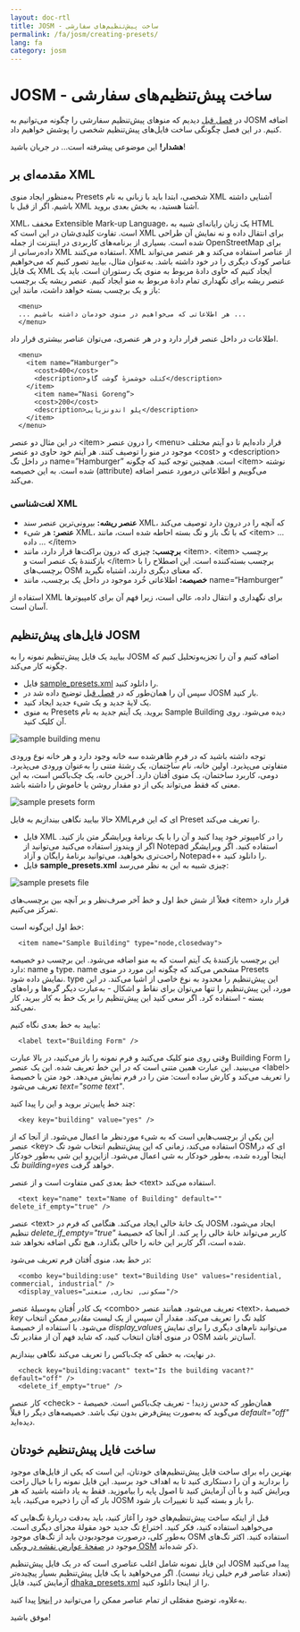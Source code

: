 ```yaml
---
layout: doc-rtl
title: JOSM - ساخت پیش‌تنظیم‌های سفارشی
permalink: /fa/josm/creating-presets/
lang: fa
category: josm
---
```


JOSM - ساخت پیش‌تنظیم‌های سفارشی
=======================


در [فصل قبل](fa/josm/josm-presets/) دیدیم که منوهای پیش‌تنظیم سفارشی را چگونه می‌توانیم به JOSM اضافه کنیم. در این فصل چگونگی ساخت فایل‌های پیش‌تنظیم شخصی را پوشش خواهیم داد.  

**هشدار!** این موضوعی پیشرفته است... در جریان باشید!  

مقدمه‌ای بر XML
-------------------

به‌منظور ایجاد منوی Presets شخصی، ابتدا باید با زبانی به نام XML آشنایی داشته باشیم. اگر از قبل با XML آشنا هستید، به بخش بعدی بروید.  

XML، مخفف Extensible Mark-up Language، یک زبان رایانه‌ای شبیه به HTML است. تفاوت کلیدی‌شان در این است که XML برای انتقال داده و نه نمایش آن طراحی شده است. بسیاری از برنامه‌های کاربردی در اینترنت از جمله OpenStreetMap برای داده‌رسانی از XML استفاده می‌کنند. XML از عناصر استفاده می‌کند و هر عنصر می‌تواند عناصر کودک دیگری را در خود داشته باشد. به‌عنوان مثال، بیایید تصور کنیم که می‌خواهیم یک فایل XML ایجاد کنیم که حاوی دادهٔ مربوط به منوی یک رستوران است. باید یک عنصر ریشه برای نگهداری تمام دادهٔ مربوط به منو ایجاد کنیم. عنصر ریشه یک برچسب باز و یک برچسب بسته خواهد داشت، مانند این:

      <menu>
      ... هر اطلاعاتی که می‌خواهیم در منوی خودمان داشته باشیم ...
      </menu>

اطلاعات در داخل عنصر قرار دارد و در هر عنصری، می‌توان عناصر بیشتری قرار داد.  

      <menu>
        <item name=“Hamburger”>
          <cost>400</cost>
          <description>کتلت خوشمزهٔ گوشت گاو</description>
        </item>
          <item name=“Nasi Goreng”>
          <cost>200</cost>
          <description>پلو اندونزیایی</description>
        </item>
      </menu>

در این مثال دو عنصر &lt;item&gt; را درون عنصر &lt;menu&gt; قرار داده‌ایم تا دو آیتم مختلف موجود در منو را توصیف کنند. هر آیتم خود حاوی دو عنصر &lt;cost&gt; و &lt;description&gt; است. همچنین توجه کنید که چگونه <span dir="ltr">name=”Hamburger”</span> در داخل تگ &lt;item&gt; نوشته شده است. به این خصیصه (attribute) می‌گوییم و اطلاعاتی درمورد عنصر اضافه می‌کند.


### لغت‌شناسی XML

- **عنصر ریشه:** بیرونی‌ترین عنصر سند XML، که آنچه را در درون دارد توصیف می‌کند  
- **عنصر:** هر شیء XML، که با تگ باز و تگ بسته احاطه شده است، مانند &lt;item&gt; ... داده ... &lt;/item&gt;  
- **برچسب:** چیزی که درون براکت‌ها قرار دارد، مانند &lt;item&gt;.‏ &lt;item&gt; برچسب بازکنندهٔ یک عنصر است و &lt;/item&gt; برچسب بسته‌کننده است. این اصطلاح را با برچسب‌های OSM که معنای دیگری دارند، اشتباه نگیرید.  
- **خصیصه:** اطلاعاتی خُرد موجود در داخل یک برچسب، مانند <span dir="ltr">name=“Hamburger”</span>  

استفاده از XML برای نگهداری و انتقال داده، عالی است، زیرا فهم آن برای کامپیوترها آسان است.  


فایل‌های پیش‌تنظیم JOSM
-------------------

بیایید یک فایل پیش‌تنظیم نمونه را به JOSM اضافه کنیم و آن را تجزیه‌وتحلیل کنیم که چگونه کار می‌کند.  

- فایل [sample_presets.xml](/files/sample_presets.xml) را دانلود کنید.  
- سپس آن را همان‌طور که در [فصل قبل](fa/josm/josm-presets/) توضیح داده شد در JOSM بار کنید.  
- یک لایهٔ جدید و یک شیء جدید ایجاد کنید.  
- به منوی Presets بروید. یک آیتم جدید به نام Sample Building دیده می‌شود. روی آن کلیک کنید.  

![sample building menu][]

توجه داشته باشید که در فرمِ ظاهرشده سه خانه وجود دارد و هر خانه نوع ورودی متفاوتی می‌پذیرد. اولین خانه، نام ساختمان، یک رشتهٔ متنی را به‌عنوان ورودی می‌پذیرد. دومی، کاربرد ساختمان، یک منوی اُفتان دارد. آخرین خانه، یک چک‌باکس است، به این معنی که فقط می‌تواند یکی از دو مقدار روشن یا خاموش را داشته باشد.

![sample presets form][]

حالا بیایید نگاهی بیندازیم به فایل XMLای که این فرم Preset را تعریف می‌کند.

- فایل XML را در کامپیوتر خود پیدا کنید و آن را با یک برنامهٔ ویرایشگر متن باز کنید. اگر از ویندوز استفاده می‌کنید می‌توانید از Notepad استفاده کنید. اگر ویرایشگر راحت‌تری بخواهید، می‌توانید برنامهٔ رایگان و آزاد Notepad++‎ را دانلود کنید.  
- فایل **sample_presets.xml** چیزی شبیه به این به نظر می‌رسد:  

![sample presets file][]

فعلاً از شش خط اول و خط آخر صرف‌نظر و بر آنچه بین برچسب‌های &lt;item&gt; قرار دارد تمرکز می‌کنیم.

خط اول این‌گونه است:

      <item name="Sample Building" type="node,closedway">

این برچسب بازکنندهٔ یک آیتم است که به منو اضافه می‌شود. این برچسب دو خصیصه دارد: name و type.‏ name مشخص می‌کند که چگونه این مورد در منوی Presets نمایش داده شود. type این پیش‌تنظیم را محدود به نوع خاصی از اشیا می‌کند. در این مورد، این پیش‌تنظیم را تنها می‌توان برای نقاط و اشکال - به‌عبارت دیگر گره‌ها و راه‌های بسته - استفاده کرد. اگر سعی کنید این پیش‌تنظیم را بر یک خط به کار ببرید، کار نمی‌کند.  

بیایید به خط بعدی نگاه کنیم:  

      <label text="Building Form" />

وقتی روی منو کلیک می‌کنید و فرم نمونه را باز می‌کنید، در بالا عبارت Building Form را می‌بینید. این عبارت همین متنی است که در این خط تعریف شده. این یک عنصر &lt;label&gt; را تعریف می‌کند و کارش ساده است: متن را در فرم نمایش می‌دهد. خود متن با خصیصهٔ *<span dir="ltr">text="some text"</span>* تعریف می‌شود.  

چند خط پایین‌تر بروید و این را پیدا کنید:  

      <key key="building" value="yes" />

این یکی از برچسب‌هایی است که به شیء موردنظر ما اعمال می‌شود. از آنجا که از عنصر &lt;key&gt; استفاده می‌کند، زمانی که این پیش‌تنظیم انتخاب شود تگ OSMای که در اینجا آورده شده، به‌طور خودکار به شی اعمال می‌شود. ازاین‌رو این شی به‌طور خودکار تگ *building=yes* خواهد گرفت.  

خط بعدی کمی متفاوت است و از عنصر &lt;text&gt; استفاده می‌کند.  

      <text key="name" text="Name of Building" default="" delete_if_empty="true" />

عنصر &lt;text&gt; یک خانهٔ خالی ایجاد می‌کند. هنگامی که فرم در JOSM ایجاد می‌شود، کاربر می‌تواند خانهٔ خالی را پر کند. از آنجا که خصیصهٔ *<span dir="ltr">delete_if_empty="true"</span>* تنظیم شده است، اگر کاربر این خانه را خالی بگذارد، هیچ تگی اضافه نخواهد شد.  

در خط بعد، منوی اُفتان فرم تعریف می‌شود:  

      <combo key="building:use" text="Building Use" values="residential, commercial, industrial" />
      <display_values="مسکونی, تجاری, صنعتی"/>

یک کادر اُفتان به‌وسیلهٔ عنصر &lt;combo&gt; تعریف می‌شود. همانند عنصر &lt;text&gt;، خصیصهٔ  *key* کلید تگ را تعریف می‌کند. مقدار آن سپس از یک لیست *مقادیر* ممکن انتخاب می‌شود. با استفاده از خصیصهٔ *display_values* می‌توانید نام‌های دیگری را برای نمایش در منوی اُفتان انتخاب کنید، که شاید فهم آن از مقادیر تگ OSM آسان‌تر باشد.  

در نهایت، به خطی که چک‌باکس را تعریف می‌کند نگاهی بیندازیم.  

      <check key="building:vacant" text="Is the building vacant?" default="off" /> 
      <delete_if_empty="true" />

کار عنصر &lt;check&gt; - همان‌طور که حدس زدید! - تعریف چک‌باکس است. خصیصهٔ *<span dir="ltr">default="off"</span>* می‌گوید که به‌صورت پیش‌فرض بدون تیک باشد. خصیصه‌های دیگر را قبلاً دیده‌اید.  

ساخت فایل پیش‌تنظیم خودتان
------------------------------

بهترین راه برای ساخت فایل پیش‌تنظیم‌های خودتان، این است که یکی از فایل‌های موجود را بردارید و آن را دستکاری کنید تا به اهداف خود برسید. این فایل نمونه را با خیال راحت ویرایش کنید و با آن آزمایش کنید تا اصول پایه را بیاموزید. فقط به یاد داشته باشید که هر بار که آن را ذخیره می‌کنید، باید JOSM را باز و بسته کنید تا تغییرات بار شود.  

قبل از اینکه ساخت پیش‌تنظیم‌های خود را آغاز کنید، باید به‌دقت دربارهٔ تگ‌هایی که می‌خواهید استفاده کنید، فکر کنید. اختراع تگ جدید خود مقولهٔ مجزای دیگری است. به‌طور کلی، درصورت موجودبودن باید از تگ‌های موجود OSM استفاده کنید. اکثر تگ‌های موجود در [صفحهٔ عوارض نقشه در ویکی OSM](http://wiki.openstreetmap.org/wiki/Map_Features) ذکر شده‌اند.  

این فایل نمونه شامل اغلب عناصری است که در یک فایل پیش‌تنظیم JOSM پیدا می‌کنید (تعداد عناصر فرم خیلی زیاد نیست). اگر می‌خواهید با یک فایل پیش‌تنظیم بسیار پیچیده‌تر آزمایش کنید، فایل [dhaka_presets.xml](/files/dhaka_presets.xml) را از اینجا دانلود کنید.  

به‌علاوه، توضیح مفصّلی از تمام عناصر ممکن را می‌توانید در [اینجا](http://josm.openstreetmap.de/wiki/TaggingPresets) پیدا کنید.  

موفق باشید!  


[sample building menu]: /images/josm/sample-building-menu.png
[sample presets form]: /images/josm/sample-presets-form.png
[sample presets file]: /images/josm/sample-presets-file.png